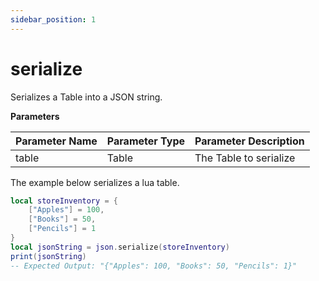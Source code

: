 ```yaml
---
sidebar_position: 1
---
```


# serialize

Serializes a Table into a JSON string.

**Parameters**

Parameter Name | Parameter Type | Parameter Description
--- | --- | ---
table | Table | The Table to serialize

The example below serializes a lua table.

```lua
local storeInventory = {
    ["Apples"] = 100,
    ["Books"] = 50,
    ["Pencils"] = 1
}
local jsonString = json.serialize(storeInventory)
print(jsonString)
-- Expected Output: "{"Apples": 100, "Books": 50, "Pencils": 1}"
```